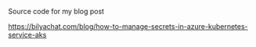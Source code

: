Source code for my blog post

https://bilyachat.com/blog/how-to-manage-secrets-in-azure-kubernetes-service-aks
